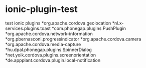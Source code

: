 # ionic-plugin-test
test ionic plugins
*org.apache.cordova.geolocation
*nl.x-services.plugins.toast
*com.phonegap.plugins.PushPlugin
*org.apache.cordova.network-information
*org.pbernasconi.progressindicator
*org.apache.cordova.camera
*org.apache.cordova.media-capture
*hu.dpal.phonegap.plugins.SpinnerDialog
*net.yoik.cordova.plugins.screenorientation
*de.appplant.cordova.plugin.local-notification
